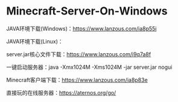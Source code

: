 # Minecraft-Server-On-Windows

JAVA环境下载(Windows)：https://www.lanzous.com/ia8p55i

JAVA环境下载(Linux)：

server.jar核心文件下载：https://www.lanzous.com/i9q7a8f

一键启动服务器：java -Xmx1024M -Xms1024M -jar server.jar nogui

Minecraft客户端下载：https://www.lanzous.com/ia8p83e

直接玩的在线服务器：https://aternos.org/go/

